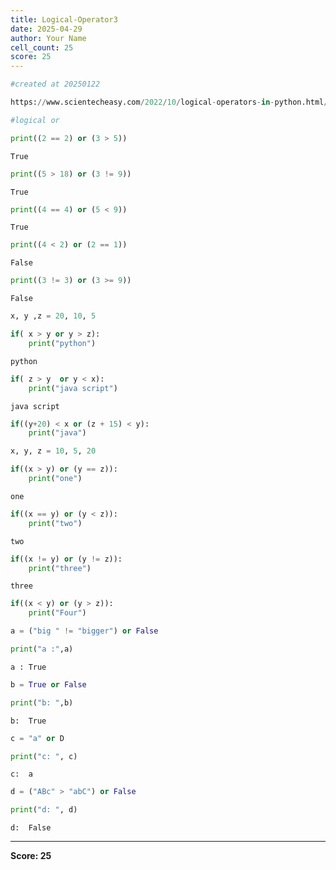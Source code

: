 ```yaml
---
title: Logical-Operator3
date: 2025-04-29
author: Your Name
cell_count: 25
score: 25
---
```


```python
#created at 20250122
```


```python
https://www.scientecheasy.com/2022/10/logical-operators-in-python.html/
```


```python
#logical or
```


```python
print((2 == 2) or (3 > 5))
```

    True



```python
print((5 > 18) or (3 != 9))
```

    True



```python
print((4 == 4) or (5 < 9))
```

    True



```python
print((4 < 2) or (2 == 1))
```

    False



```python
print((3 != 3) or (3 >= 9)) 
```

    False



```python
x, y ,z = 20, 10, 5
```


```python
if( x > y or y > z):
    print("python")
```

    python



```python
if( z > y  or y < x):
    print("java script")
```

    java script



```python
if((y+20) < x or (z + 15) < y):
    print("java")
```


```python
x, y, z = 10, 5, 20
```


```python
if((x > y) or (y == z)):
    print("one")
```

    one



```python
if((x == y) or (y < z)):
    print("two")
```

    two



```python
if((x != y) or (y != z)):
    print("three")
```

    three



```python
if((x < y) or (y > z)):
    print("Four")
```


```python
a = ("big " != "bigger") or False
```


```python
print("a :",a)
```

    a : True



```python
b = True or False
```


```python
print("b: ",b)
```

    b:  True



```python
c = "a" or D
```


```python
print("c: ", c)
```

    c:  a



```python
d = ("ABc" > "abC") or False
```


```python
print("d: ", d)
```

    d:  False



---
**Score: 25**